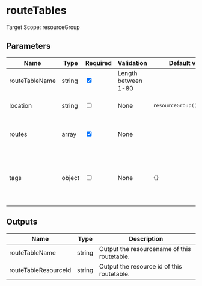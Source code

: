 # routeTables

Target Scope: resourceGroup

## Parameters
| Name | Type | Required | Validation | Default value | Description |
| -- |  -- | -- | -- | -- | -- |
| routeTableName | string | <input type="checkbox" checked> | Length between 1-80 | <pre></pre> | The resourcename of the routetable. Preferably the same as the VNet |
| location | string | <input type="checkbox"> | None | <pre>resourceGroup().location</pre> | Specifies the Azure location where the resource should be created. Defaults to the resourcegroup location. |
| routes | array | <input type="checkbox" checked> | None | <pre></pre> | Array containing routes. For array/object format refer to https://docs.microsoft.com/en-us/azure/templates/microsoft.network/routetables?tabs=bicep#route |
| tags | object | <input type="checkbox"> | None | <pre>{}</pre> | The tags to apply to this resource. This is an object with key/value pairs.<br>Example:<br>{<br>&nbsp;&nbsp;&nbsp;FirstTag: myvalue<br>&nbsp;&nbsp;&nbsp;SecondTag: another value<br>} |
## Outputs
| Name | Type | Description |
| -- |  -- | -- |
| routeTableName | string | Output the resourcename of this routetable. |
| routeTableResourceId | string | Output the resource id of this routetable. |

